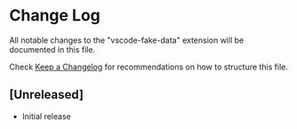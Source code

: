 # Change Log

All notable changes to the "vscode-fake-data" extension will be documented in this file.

Check [Keep a Changelog](http://keepachangelog.com/) for recommendations on how to structure this file.

## [Unreleased]

- Initial release